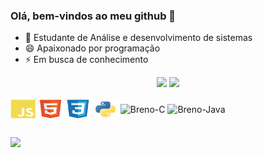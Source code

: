 ### Olá, bem-vindos ao meu github 👋

- 🔭 Estudante de Análise e desenvolvimento de sistemas
- 😄 Apaixonado por programação
- ⚡ Em busca de conhecimento

<div align="center">
  
  <img height="180em" src="https://github-readme-stats.vercel.app/api?username=brenoaissa&show_icons=true&theme=cobalt&include_all_commits=true&count_private=true"/>
  <img height="180em" src="https://github-readme-stats.vercel.app/api/top-langs/?username=brenoaissa&layout=compact&langs_count=7&theme=cobalt"/>
</div>
 
<div style="display: inline_block"><br>
  <img align="center" alt="Breno-Js" height="30" width="40" src="https://raw.githubusercontent.com/devicons/devicon/master/icons/javascript/javascript-plain.svg">
  <img align="center" alt="Breno-HTML" height="30" width="40" src="https://raw.githubusercontent.com/devicons/devicon/master/icons/html5/html5-original.svg">
  <img align="center" alt="Breno-CSS" height="30" width="40" src="https://raw.githubusercontent.com/devicons/devicon/master/icons/css3/css3-original.svg">
  <img align="center" alt="Breno-Python" height="30" width="40" src="https://raw.githubusercontent.com/devicons/devicon/master/icons/python/python-original.svg">
  <img align="center" alt="Breno-C" height="30" width="40" src="https://cdn.jsdelivr.net/gh/devicons/devicon/icons/c/c-original.svg"/>
  <img align="center" alt="Breno-Java" height="30" width="40" src="https://cdn.jsdelivr.net/gh/devicons/devicon/icons/java/java-original.svg" />
          
          



  </div>
  
##

<div> 
  <a href="https://www.linkedin.com/in/breno-oliveira-214591187/" target="_blank"><img src="https://img.shields.io/badge/-LinkedIn-%230077B5?style=for-the-badge&logo=linkedin&logoColor=white" target="_blank"></a> 
  
</div>

